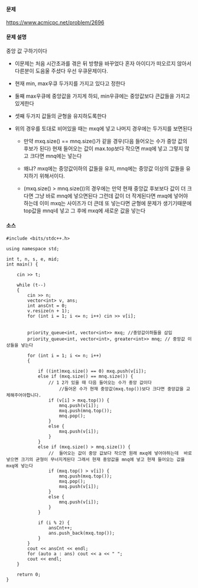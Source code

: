 #### 문제
https://www.acmicpc.net/problem/2696


#### 문제 설명
중앙 값 구하기이다 

- 이문제는 처음 시간초과를 겪은 뒤 방향을 바꾸었다 혼자 아이디가 떠오르지 않아서 다른분이 도음울 주셨다 우선 우큐문제이다.

- 현재 min, max우큐 두가지를 가지고 있다고 정한다

- 둘째 max우큐에 중앙값을 가지게 하되, min우큐에는 중앙값보다 큰값들을 가지고 있게한다 

- 셋째 두가지 값들의 균형을 유지하도록한다  

- 위의 경우를 토대로 비어있을 때는 mxq에 넣고 나머지 경우에는 두가지를 보면된다
	- 만약  mxq.size() == mnq.size()가 같을 경우(다음 들어오는 수가 중앙 값의 후보가 된다) 현재 들어오는 값이 max.top보다 작으면 mxq에 넣고 그렇지 않고 크다면 mnq에는  넣는다 
    - 왜냐? mxq에는 중앙값이하의 값들을 유지, mnq에는 중앙값 이상의 값들을 유지하기 위해서이다.
    
    - (mxq.size() > mnq.size())의 경우에는 만약 현재 중앙값 후보보다 값이 더 크다면 그냥 바로 mnq에 넣으면된다 그런데 값이 더 작게된다면 mxq에 넣어야하는데 이미 mxq는 사이즈가 더 큰데 또 넣는다면 균형에 문제가 생기기때문에 top값을 mnq네 넣고 그 후에 mxq에 새로운 값을 넣는다 

#### 소스 
````
#include <bits/stdc++.h>

using namespace std;

int t, n, s, e, mid;
int main() {

	cin >> t;

	while (t--)
	{
		cin >> n;
		vector<int> v, ans;
		int ansCnt = 0;
		v.resize(n + 1);
		for (int i = 1; i <= n; i++) cin >> v[i];


		priority_queue<int, vector<int>> mxq; //중앙값이하들을 삽입
		priority_queue<int, vector<int>, greater<int>> mnq; // 중앙값 이상들을 넣는다 

		for (int i = 1; i <= n; i++)
		{

			if ((int)mxq.size() == 0) mxq.push(v[i]);
			else if (mxq.size() == mnq.size()) {
				// 1 2가 있을 때 다음 들어오는 수가 중앙 값이다 
					//들어온 수가 현재 중앙값(mxq.top())보다 크다면 중앙값을 교체해주어야합니다.
				if (v[i] > mxq.top()) {
					mnq.push(v[i]);
					mxq.push(mnq.top());
					mnq.pop();
				}
				else {
					mxq.push(v[i]);
				}
			}
			else if (mxq.size() > mnq.size()) {
				//  들어오는 값이 중앙 값보다 작으면 원래 mxq에 넣어야하는데  바로 넣으면 크기의 균형이 무너지게된다 그래서 현재 중앙값을 mnq에 넣고 현재 들어오는 값을 mxq에 넣는다  
				if (mxq.top() > v[i]) {
					mnq.push(mxq.top());
					mxq.pop();
					mxq.push(v[i]);
				}
				else {
					mnq.push(v[i]);
				}
			}

			if (i % 2) {
				ansCnt++;
				ans.push_back(mxq.top());
			}
		}
		cout << ansCnt << endl;
		for (auto a : ans) cout << a << " ";
		cout << endl;
	}

	return 0;
}
````